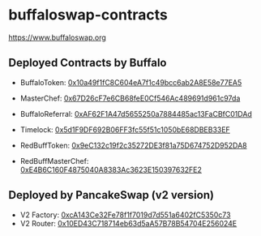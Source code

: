 # buffaloswap-contracts

https://www.buffaloswap.org

## Deployed Contracts by Buffalo

- BuffaloToken: [0x10a49f1fC8C604eA7f1c49bcc6ab2A8E58e77EA5](https://bscscan.com/address/0x10a49f1fC8C604eA7f1c49bcc6ab2A8E58e77EA5)
- MasterChef: [0x67D26cF7e6CB68feE0Cf546Ac489691d961c97da](https://bscscan.com/address/0x67D26cF7e6CB68feE0Cf546Ac489691d961c97da)
- BuffaloReferral: [0xAF62F1A47d5655250a7884485ac13FaCBfC01DAd](https://bscscan.com/address/0xAF62F1A47d5655250a7884485ac13FaCBfC01DAd)
- Timelock: [0x5d1F9DF692B06FF3fc55f51c1050bE68DBEB33EF](https://bscscan.com/address/0x5d1F9DF692B06FF3fc55f51c1050bE68DBEB33EF)

- RedBuffToken: [0x9eC132c19f2c35272DE3f81a75D674752D952DA8](https://bscscan.com/address/0x9eC132c19f2c35272DE3f81a75D674752D952DA8)
- RedBuffMasterChef: [0xE4B6C160F4875040A8383Ac3623E150397632FE2](https://bscscan.com/address/0xE4B6C160F4875040A8383Ac3623E150397632FE2)



## Deployed by PancakeSwap (v2 version)

- V2 Factory: [0xcA143Ce32Fe78f1f7019d7d551a6402fC5350c73](https://bscscan.com/address/0xcA143Ce32Fe78f1f7019d7d551a6402fC5350c73)
- V2 Router:  [0x10ED43C718714eb63d5aA57B78B54704E256024E](https://bscscan.com/address/0x10ED43C718714eb63d5aA57B78B54704E256024E)
